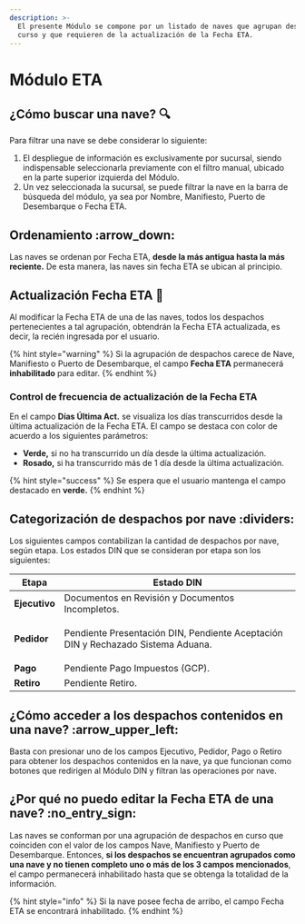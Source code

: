 ```yaml
---
description: >-
  El presente Módulo se compone por un listado de naves que agrupan despachos en
  curso y que requieren de la actualización de la Fecha ETA.
---
```


# Módulo ETA

## ¿Cómo buscar una nave? :mag:&#x20;

Para filtrar una nave se debe considerar lo siguiente:

1. El despliegue  de información es exclusivamente por sucursal, siendo indispensable seleccionarla previamente con el filtro manual, ubicado en la parte superior izquierda del Módulo.
2. Un vez seleccionada la sucursal, se puede filtrar la nave en la barra de búsqueda del módulo, ya sea por Nombre, Manifiesto, Puerto de Desembarque o Fecha ETA.

## Ordenamiento :arrow\_down:&#x20;

Las naves se ordenan por Fecha ETA, **desde la más antigua hasta la más reciente.**  De esta manera, las naves sin fecha ETA se ubican al principio.

## Actualización Fecha ETA :date:&#x20;

Al modificar la Fecha ETA de una de las naves, todos los despachos pertenecientes a tal agrupación, obtendrán la Fecha ETA actualizada, es decir, la recién ingresada por el usuario.

{% hint style="warning" %}
Si la agrupación de despachos carece de Nave, Manifiesto o Puerto de Desembarque, el campo **Fecha ETA** permanecerá **inhabilitado** para editar.&#x20;
{% endhint %}

### Control de frecuencia de actualización de la Fecha ETA&#x20;

En el campo **Días Última Act.** se visualiza los días transcurridos desde la última actualización de la Fecha ETA. El campo se destaca con color de acuerdo a los siguientes parámetros:

* **Verde,** si no ha transcurrido un día desde la última actualización.
* **Rosado,** si ha transcurrido más de 1 día desde la última actualización.

{% hint style="success" %}
Se espera que el usuario mantenga el campo destacado en **verde.**&#x20;
{% endhint %}

## **Categorización de despachos por nave**  :dividers:&#x20;

Los siguientes campos contabilizan la cantidad de despachos por nave, según etapa. Los estados DIN que se consideran por etapa son los siguientes:

| **Etapa**     | **Estado DIN**                                                                              |
| ------------- | ------------------------------------------------------------------------------------------- |
| **Ejecutivo** | Documentos en Revisión y Documentos Incompletos.                                            |
| **Pedidor**   | <p>Pendiente Presentación DIN, Pendiente Aceptación DIN y Rechazado Sistema Aduana.<br></p> |
| **Pago**      | Pendiente Pago Impuestos (GCP).                                                             |
| **Retiro**    | Pendiente Retiro.                                                                           |

## ¿Cómo acceder a los despachos contenidos en una nave?  :arrow\_upper\_left:&#x20;

Basta con presionar uno de los campos Ejecutivo, Pedidor, Pago o Retiro para obtener los despachos contenidos en la nave, ya que funcionan como botones que redirigen al Módulo DIN y filtran las operaciones por nave.

## ¿Por qué no puedo editar la Fecha ETA de una nave? :no\_entry\_sign:&#x20;

Las naves se conforman por una agrupación de despachos en curso que coinciden con el valor de los campos Nave, Manifiesto y Puerto de Desembarque. Entonces, **si los despachos se encuentran agrupados como una nave y no tienen completo uno o más de los 3 campos mencionados**, el campo permanecerá inhabilitado hasta que se obtenga la totalidad de la información.

{% hint style="info" %}
Si la nave posee fecha de arribo, el campo Fecha ETA se encontrará inhabilitado.&#x20;
{% endhint %}



